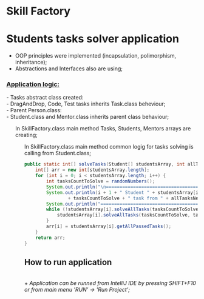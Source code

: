 # Skill Factory

<h1> Students tasks solver application</h1>

- OOP principles were implemented (incapsulation, polimorphism, inheritance);
- Abstractions and Interfaces also are using;<br>

<h3><u>Application logic:</u></h3>
  - Tasks abstract class created:<br> 
    - DragAndDrop, Code, Test tasks inherits Task.class beheviour;<br>
  - Parent Person.class:<br>
    - Student.class and Mentor.class inherits parent class behaviour;<br>
  <ul> In SkillFactory.class main method Tasks, Students, Mentors arrays are creating;<br> 
  <ul> In SkillFactory.class main method common logig for tasks solving is calling from Student.class;</ul><ul><p>

```Java
public static int[] solveTasks(Student[] studentsArray, int allTasksNeedToSolve, Task[] tasks) {
    int[] arr = new int[studentsArray.length];
    for (int i = 0; i < studentsArray.length; i++) {
        int tasksCountToSolve = randomNumbers();
        System.out.println("\n==========================================================================");
        System.out.println(i + 1 + " Student " + studentsArray[i].getName() + " must to solve "
                + tasksCountToSolve + " task from " + allTasksNeedToSolve);
        System.out.println("==========================================================================\n");
        while (!studentsArray[i].solveAllTasks(tasksCountToSolve, tasks)) {
            studentsArray[i].solveAllTasks(tasksCountToSolve, tasks);
        }
        arr[i] = studentsArray[i].getAllPassedTasks();
    }
    return arr;
}
```

<h2>How to run application</h2>
<br>
+ <i>Application can be runned from IntelliJ IDE by pressing SHIFT+F10 or from main menu 'RUN' -> 'Run Project';</i>
